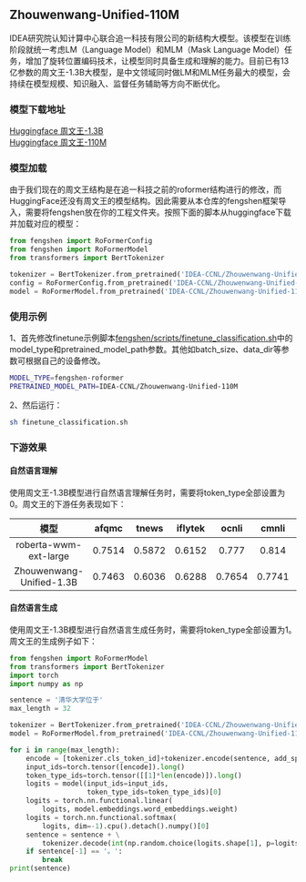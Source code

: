 ## Zhouwenwang-Unified-110M

IDEA研究院认知计算中心联合追一科技有限公司的新结构大模型。该模型在训练阶段就统一考虑LM（Language Model）和MLM（Mask Language Model）任务，增加了旋转位置编码技术，让模型同时具备生成和理解的能力。目前已有13亿参数的周文王-1.3B大模型，是中文领域同时做LM和MLM任务最大的模型，会持续在模型规模、知识融入、监督任务辅助等方向不断优化。


### 模型下载地址

[Huggingface 周文王-1.3B](https://huggingface.co/IDEA-CCNL/Zhouwenwang-Unified-1.3B)<br>
[Huggingface 周文王-110M](https://huggingface.co/IDEA-CCNL/Zhouwenwang-Unified-110M)
### 模型加载
由于我们现在的周文王结构是在追一科技之前的roformer结构进行的修改，而HuggingFace还没有周文王的模型结构。因此需要从本仓库的fengshen框架导入，需要将fengshen放在你的工程文件夹。按照下面的脚本从huggingface下载并加载对应的模型：

``` python
from fengshen import RoFormerConfig
from fengshen import RoFormerModel
from transformers import BertTokenizer 

tokenizer = BertTokenizer.from_pretrained('IDEA-CCNL/Zhouwenwang-Unified-110M')
config = RoFormerConfig.from_pretrained('IDEA-CCNL/Zhouwenwang-Unified-110M')
model = RoFormerModel.from_pretrained('IDEA-CCNL/Zhouwenwang-Unified-110M')
```


### 使用示例
1、首先修改finetune示例脚本[fengshen/scripts/finetune_classification.sh](https://github.com/IDEA-CCNL/Fengshenbang-LM/blob/main/fengshen/scripts/finetune_classification.sh)中的model_type和pretrained_model_path参数。其他如batch_size、data_dir等参数可根据自己的设备修改。
``` sh
MODEL_TYPE=fengshen-roformer
PRETRAINED_MODEL_PATH=IDEA-CCNL/Zhouwenwang-Unified-110M
```
2、然后运行：
``` sh
sh finetune_classification.sh
```

### 下游效果

#### 自然语言理解
使用周文王-1.3B模型进行自然语言理解任务时，需要将token_type全部设置为0。周文王的下游任务表现如下：

|     模型   | afqmc    |  tnews  | iflytek    |  ocnli  |  cmnli  | wsc  | csl  |
| :--------:    | :-----:  | :----:  | :-----:   | :----: | :----: | :----: | :----: |
| roberta-wwm-ext-large | 0.7514      |   0.5872    | 0.6152      |   0.777    | 0.814    | 0.8914    | 0.86    |
| Zhouwenwang-Unified-1.3B | 0.7463     |   0.6036    | 0.6288     |   0.7654   | 0.7741    | 0.8849    | 0. 8777   |

#### 自然语言生成
使用周文王-1.3B模型进行自然语言生成任务时，需要将token_type全部设置为1。周文王的生成例子如下：

```python
from fengshen import RoFormerModel
from transformers import BertTokenizer 
import torch
import numpy as np

sentence = '清华大学位于'
max_length = 32

tokenizer = BertTokenizer.from_pretrained('IDEA-CCNL/Zhouwenwang-Unified-110M')
model = RoFormerModel.from_pretrained('IDEA-CCNL/Zhouwenwang-Unified-110M')

for i in range(max_length):
    encode = [tokenizer.cls_token_id]+tokenizer.encode(sentence, add_special_tokens=False)
    input_ids=torch.tensor([encode]).long()
    token_type_ids=torch.tensor([[1]*len(encode)]).long()
    logits = model(input_ids=input_ids, 
                   token_type_ids=token_type_ids)[0]
    logits = torch.nn.functional.linear(
        logits, model.embeddings.word_embeddings.weight)
    logits = torch.nn.functional.softmax(
        logits, dim=-1).cpu().detach().numpy()[0]
    sentence = sentence + \
        tokenizer.decode(int(np.random.choice(logits.shape[1], p=logits[-1])))
    if sentence[-1] == '。':
        break
print(sentence)

 ```
